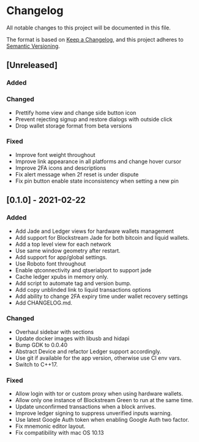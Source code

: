 # Changelog
All notable changes to this project will be documented in this file.

The format is based on [Keep a Changelog](https://keepachangelog.com/en/1.0.0/),
and this project adheres to [Semantic Versioning](https://semver.org/spec/v2.0.0.html).

## [Unreleased]
### Added

### Changed
- Prettify home view and change side button icon
- Prevent rejecting signup and restore dialogs with outside click
- Drop wallet storage format from beta versions

### Fixed
- Improve font weight throughout
- Improve link appearance in all platforms and change hover cursor
- Improve 2FA icons and descriptions
- Fix alert message when 2f reset is under dispute
- Fix pin button enable state inconsistency when setting a new pin

## [0.1.0] - 2021-02-22
### Added
- Add Jade and Ledger views for hardware wallets management
- Add support for Blockstream Jade for both bitcoin and liquid wallets.
- Add a top level view for each network
- Use same window geometry after restart.
- Add support for app/global settings.
- Use Roboto font throughout
- Enable qtconnectivity and qtserialport to support jade
- Cache ledger xpubs in memory only.
- Add script to automate tag and version bump.
- Add copy unblinded link to liquid transactions options
- Add ability to change 2FA expiry time under wallet recovery settings
- Add CHANGELOG.md.

### Changed
- Overhaul sidebar with sections
- Update docker images with libusb and hidapi
- Bump GDK to 0.0.40
- Abstract Device and refactor Ledger support accordingly.
- Use git if available for the app version, otherwise use CI env vars.
- Switch to C++17.

### Fixed
- Allow login with tor or custom proxy when using hardware wallets.
- Allow only one instance of Blockstream Green to run at the same time.
- Update unconfirmed transactions when a block arrives.
- Improve ledger signing to suppress unverified inputs warning.
- Use latest Google Auth token when enabling Google Auth two factor.
- Fix mnemonic editor layout.
- Fix compatibility with mac OS 10.13
